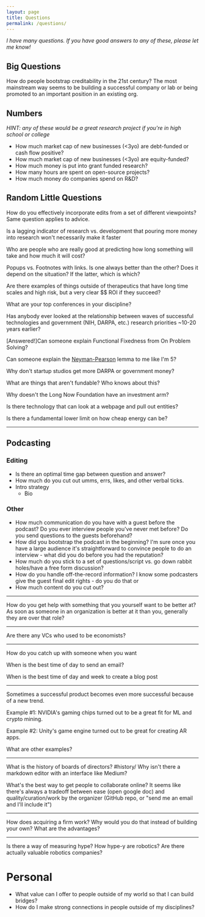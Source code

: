 ```yaml
---
layout: page
title: Questions
permalink: /questions/
---
```

*I have many questions. If you have good answers to any of these, please let me know!*

## Big Questions

How do people bootstrap creditability in the 21st century? The most mainstream way seems to be building a successful company or lab or being promoted to an important position in an existing org.

## Numbers
*HINT: any of these would be a great research project if you're in high school or college* 
- How much market cap of new businesses (<3yo) are debt-funded or cash flow positive?
- How much market cap of new businesses (<3yo) are equity-funded?
- How much money is put into grant funded research?
- How many hours are spent on open-source projects?
- How much money do companies spend on R&D?

## Random Little Questions


How do you effectively incorporate edits from a set of different viewpoints? Same question applies to advice.

Is a lagging indicator of research vs. development that pouring more money into research won't necessarily make it faster

Who are people who are really good at predicting how long something will take and how much it will cost?

Popups vs. Footnotes with links. Is one always better than the other? Does it depend on the situation? If the latter, which is which?

Are there examples of things outside of therapeutics that have long time scales and high risk, but a very clear $$ ROI if they succeed?

What are your top conferences in your discipline? 

Has anybody ever looked at the relationship between waves of successful technologies and government (NIH, DARPA, etc.) research priorities ~10-20 years earlier?

[Answered!]Can someone explain Functional Fixedness from On Problem Solving?

Can someone explain the [Neyman-Pearson](https://en.wikipedia.org/wiki/Neyman%E2%80%93Pearson_lemma) lemma to me like I'm 5?


Why don't startup studios get more DARPA or government money?

What are things that aren't fundable? Who knows about this?

Why doesn't the Long Now Foundation have an investment arm?

Is there technology that can look at a webpage and pull out entities?


Is there a fundamental lower limit on how cheap energy can be?

---

## Podcasting

### Editing
- Is there an optimal time gap between question and answer?
- How much do you cut out umms, errs, likes, and other verbal ticks.
- Intro strategy
	- Bio

### Other

- How much communication do you have with a guest before the podcast? Do you ever interview people you've never met before? Do you send questions to the guests beforehand?
- How did you bootstrap the podcast in the beginning? I'm sure once you have a large audience it's straightforward to convince people to do an interview - what did you do before you had the reputation?  
- How much do you stick to a set of questions/script vs. go down rabbit holes/have a free form discussion? 
- How do you handle off-the-record information? I know some podcasters give the guest final edit rights - do you do that or
- How much content do you cut out? 


---
How do you get help with something that you yourself want to be better at? As soon as someone in an organization is better at it than you, generally they are over that role?

---
Are there any VCs who used to be economists?

---

How do you catch up with someone when you want 

When is the best time of day to send an email?

When is the best time of day and week to create a blog post

---
Sometimes a successful product becomes even more successful because of a new trend.

Example #1: NVIDIA's gaming chips turned out to be a great fit for ML and crypto mining.

Example #2: Unity's game engine turned out to be great for creating AR apps.

What are other examples?

---
What is the history of boards of directors? #history/
Why isn't there a markdown editor with an interface like Medium?

What's the best way to get people to collaborate online? It seems like there's always a tradeoff between ease (open google doc) and quality/curation/work by the organizer (GitHub repo, or "send me an email and I'll include it") 

---

How does acquiring a firm work? Why would you do that instead of building your own? What are the advantages?

---

Is there a way of measuring hype? How hype-y are robotics? Are there actually valuable robotics companies?

# Personal 
- What value can I offer to people outside of my world so that I can build bridges? 
- How do I make strong connections in people outside of my disciplines?
